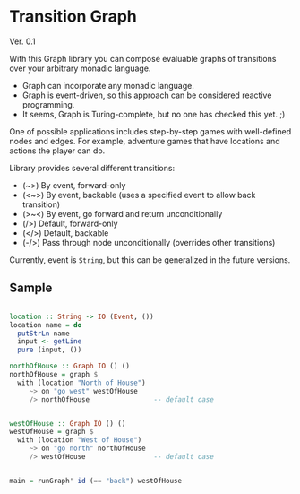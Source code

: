 Transition Graph
================

Ver. 0.1

With this Graph library you can compose evaluable graphs of transitions over your arbitrary monadic language.

- Graph can incorporate any monadic language.
- Graph is event-driven, so this approach can be considered reactive programming.
- It seems, Graph is Turing-complete, but no one has checked this yet. ;)

One of possible applications includes step-by-step games with well-defined nodes and edges.
For example, adventure games that have locations and actions the player can do.

Library provides several different transitions:

- (~>)  By event, forward-only
- (<~>) By event, backable (uses a specified event to allow back transition)
- (>~<) By event, go forward and return unconditionally
- (/>)  Default, forward-only
- (</>) Default, backable
- (-/>) Pass through node unconditionally (overrides other transitions)

Currently, event is `String`, but this can be generalized in the future versions.

Sample
------

```haskell

location :: String -> IO (Event, ())
location name = do
  putStrLn name
  input <- getLine
  pure (input, ())

northOfHouse :: Graph IO () ()
northOfHouse = graph $
  with (location "North of House")
     ~> on "go west" westOfHouse
     /> northOfHouse                -- default case


westOfHouse :: Graph IO () ()
westOfHouse = graph $
  with (location "West of House")
     ~> on "go north" northOfHouse
     /> westOfHouse                 -- default case


main = runGraph' id (== "back") westOfHouse

```

